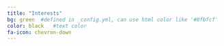 ```yaml
---
title: "Interests"
bg: green  #defined in _config.yml, can use html color like '#0fbfcf'
color: black   #text color
fa-icon: chevron-down
---
```

